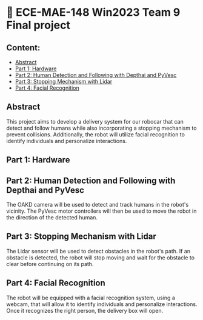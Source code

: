 # :wave: ECE-MAE-148 Win2023 Team 9 Final project

## Content:
- [Abstract](#abstract)
- [Part 1: Hardware](#part-1-hardware)
- [Part 2: Human Detection and Following with Depthai and PyVesc](#part-2-human-detection-and-following-with-depthai-and-pyvesc)
- [Part 3: Stopping Mechanism with Lidar](#part-3-stopping-mechanism-with-lidar)
- [Part 4: Facial Recognition](#part-4-facial-recognition)

## Abstract<a name="abstract"></a>
This project aims to develop a delivery system for our robocar that can detect and follow humans while also incorporating a stopping mechanism to prevent collisions. Additionally, the robot will utilize facial recognition to identify individuals and personalize interactions.

## Part 1: Hardware<a name="part-1-hardware"></a>

## Part 2: Human Detection and Following with Depthai and PyVesc <a name="part-2-human-detection-and-following-with-depthai-and-pyvesc"></a>
The OAKD camera will be used to detect and track humans in the robot's vicinity. The PyVesc motor controllers will then be used to move the robot in the direction of the detected human.

## Part 3: Stopping Mechanism with Lidar<a name="part-3-stopping-mechanism-with-lidar"></a> 
The Lidar sensor will be used to detect obstacles in the robot's path. If an obstacle is detected, the robot will stop moving and wait for the obstacle to clear before continuing on its path.

## Part 4: Facial Recognition<a name="part-4-facial-recognition"></a>  
The robot will be equipped with a facial recognition system, using a webcam, that will allow it to identify individuals and personalize interactions. Once it recognizes the right person, the delivery box will open.

